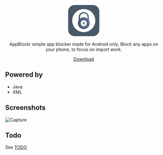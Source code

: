<p align="center">
  <img src="https://raw.githubusercontent.com/diyarfaraj/AppBlockr/main/app/src/main/res/mipmap-hdpi/ic_launcher_foreground.png" height=100/>
</p>

<p align="center">
AppBlockr simple app blocker made for Android only. Block any apps on your phone, to focus on import work.
</p>

<p align="center">
  <a href="https://play.google.com/store/apps/details?id=com.robocora.appsift">Download</a>
<p>

## Powered by

-  Java
-  XML

## Screenshots

![Capture](https://user-images.githubusercontent.com/48604250/128560590-7754449a-f84a-49a3-b912-0bcc8ba4d72d.PNG)


## Todo

See [TODO](https://github.com/farshed/SoundSpice-mobile/issues/4)
